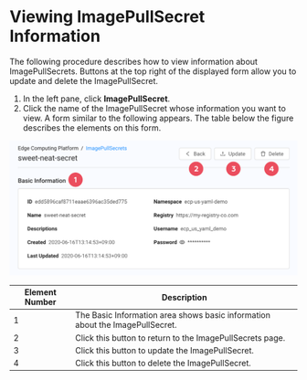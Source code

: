 # Viewing ImagePullSecret Information

The following procedure describes how to view information about ImagePullSecrets. Buttons at the top right of the displayed form allow you to update and delete the ImagePullSecret.

1. In the left pane, click **ImagePullSecret**.
2. Click the name of the ImagePullSecret whose information you want to view. A form similar to the following appears. The table below the figure describes the elements on this form.<br>

![null](</docs/resources/images/image-pull-secrets/image-pull-secrets-details-w-numbers.png>)

| **Element Number**       | **Description**                               |
| -------------------------|-----------------------------------------------| 
1                                                                                                       | The Basic Information area shows basic information about the ImagePullSecret.                                     |
| 2                        | Click this button to return to the ImagePullSecrets page.                                                     |
| 3                        | Click this button to update the ImagePullSecret.                                                           |
| 4                        | Click this button to delete the ImagePullSecret.                                                           |